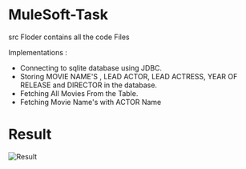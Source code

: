 # MuleSoft-Task


src Floder contains all the code Files

Implementations :

- Connecting to sqlite database using JDBC.
- Storing  MOVIE NAME'S , LEAD ACTOR, LEAD ACTRESS, YEAR OF RELEASE and DIRECTOR in the database.
- Fetching All Movies From the Table.
- Fetching Movie Name's with ACTOR Name      

# Result

![Result](https://user-images.githubusercontent.com/69844239/133994731-7888066c-fee9-4ed5-86e9-628806973f36.PNG)

